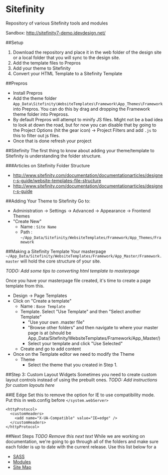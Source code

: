 Sitefinity
==========

Repository of various Sitefinity tools and modules

Sandbox: http://sitefinity7-demo.idevdesign.net/

##Setup
1. Download the repository and place it in the web folder of the design site or a local folder that you will sync to the design site.
2. Add the template files to Prepros
3. Add your theme to Sitefinity
4. Convert your HTML Template to a Sitefinity Template

##Prepros
- Install Prepros
- Add the theme folder `App_Data\Sitefinity\WebsiteTemplates\Framework\App_Themes\Framework` into Prepros. You can do this by drag and dropping the Framework theme folder into Prepross. 
- By default Prepros will attempt to minify JS files. Might not be a bad idea to look at down the road, but for now you can disable that by going to the Project Options (hit the gear icon) -> Project Filters and add `.js` to this to filter out js files. 
- Once that is done refresh your project

##Sitefinity
The first thing to know about adding your theme/template to Sitefinity is understanding the folder structure.

###Articles on Sitefinity Folder Structure
- http://www.sitefinity.com/documentation/documentationarticles/designer-s-guide/website-templates-file-structure
- http://www.sitefinity.com/documentation/documentationarticles/designer-s-guide

##Adding Your Theme to Sitefinity
Go to:
- Administration -> Settings -> Advanced -> Appearance -> Frontend Themes
- "Create New"
	- Name : `Site Name`
	- Path : `~/App_Data/Sitefinity/WebsiteTemplates/Framework/App_Themes/Framework`

##Making a Sitefinity Template
Your masterpage `~/App_Data/Sitefinity/WebsiteTemplates/Framework/App_Master/Framework.master` will hold the core structure of your site.

*TODO: Add some tips to converting html template to masterpage*

Once you have your masterpage file created, it's time to create a page template from this.
- Design -> Page Templates
- Click on "Create a template"
	- Name : `Base Template`
	- Template. Select "Use Template" and then "Select another Template"
		- "Use your own .master file"
		- "Browse other folders" and then navigate to where your master page is at (should be App_Data/Sitefinity/WebsiteTemplates/Framework/App_Master/)
		- Select your template and click "Use Selected"
	- Create and go to add content
- Once on the Template editor we need to modify the Theme
	- Theme
		- Select the theme that you created in Step 1.

##Step 3: Custom Layout Widgets
Sometimes you need to create custom layout controls instead of using the prebuilt ones. *TODO: Add instructions for custom layouts here*

##IE Edge
Set this to remove the option for IE to use compatibility mode. Put this in web.config before `</system.webServer>`

```
<httpProtocol>
  <customHeaders>
    <add name="X-UA-Compatible" value="IE=edge" />
  </customHeaders>
</httpProtocol>
```

##Next Steps
*TODO Remove this next text* While we are working on documentation, we're going to go through all of the folders and make sure each folder is up to date with the current release. Use this list below for a 

- [SASS](./SASS.md)
- [Modules](./Modules/README.md)
- [Site Map](./Navigation/Sitemap/README.md)
